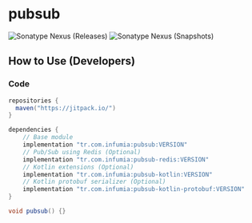 # pubsub
![Sonatype Nexus (Releases)](https://img.shields.io/nexus/r/tr.com.infumia/pubsub?label=maven-central&server=https%3A%2F%2Foss.sonatype.org%2F)
![Sonatype Nexus (Snapshots)](https://img.shields.io/nexus/s/tr.com.infumia/pubsub?label=maven-central&server=https%3A%2F%2Foss.sonatype.org)
## How to Use (Developers)
### Code
```groovy
repositories {
  maven("https://jitpack.io/")
}

dependencies {
    // Base module
    implementation "tr.com.infumia:pubsub:VERSION"
    // Pub/Sub using Redis (Optional)
    implementation "tr.com.infumia:pubsub-redis:VERSION"
    // Kotlin extensions (Optional)
    implementation "tr.com.infumia:pubsub-kotlin:VERSION"
    // Kotlin protobuf serializer (Optional)
    implementation "tr.com.infumia:pubsub-kotlin-protobuf:VERSION"
}
```
```java
void pubsub() {}
```
